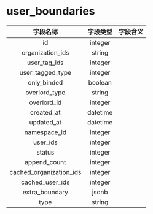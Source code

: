 # user_boundaries

| 字段名称 | 字段类型 | 字段含义 |
| :-----: | :-----: | :-----: 
| id | integer |  |
| organization_ids | string |  |
| user_tag_ids | integer |  |
| user_tagged_type | integer |  |
| only_binded | boolean |  |
| overlord_type | string |  |
| overlord_id | integer |  |
| created_at | datetime |  |
| updated_at | datetime |  |
| namespace_id | integer |  |
| user_ids | integer |  |
| status | integer |  |
| append_count | integer |  |
| cached_organization_ids | integer |  |
| cached_user_ids | integer |  |
| extra_boundary | jsonb |  |
| type | string |  |

